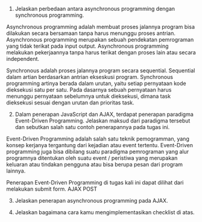 1. Jelaskan perbedaan antara asynchronous programming dengan synchronous programming.

Asynchronous programming adalah  membuat proses jalannya program bisa dilakukan secara bersamaan tanpa harus menunggu proses antrian. Asynchronous programming merupakan sebuah pendekatan pemrograman yang tidak terikat pada input output. Asynchronous programming melakukan pekerjaannya tanpa harus terikat dengan proses lain atau secara independent. 

Synchronous adalah proses jalannya program secara sequential. Sequential dalam artian berdasarkan antrian ekseskusi program. Synchronous programming artinya berada dalam urutan, yaitu setiap pernyataan kode dieksekusi satu per satu. Pada dasarnya sebuah pernyataan harus menunggu pernyataan sebelumnya untuk dieksekusi, dimana task dieksekusi sesuai dengan urutan dan prioritas task. 

2. Dalam penerapan JavaScript dan AJAX, terdapat penerapan paradigma Event-Driven Programming. Jelaskan maksud dari paradigma tersebut dan sebutkan salah satu contoh penerapannya pada tugas ini.

Event-Driven Programming adalah salah satu teknik pemogramman, yang konsep kerjanya tergantung dari kejadian atau event tertentu. Event-Driven programming juga bisa dibilang suatu paradigma pemrograman yang alur programnya ditentukan oleh suatu event / peristiwa yang merupakan keluaran atau tindakan pengguna atau bisa berupa pesan dari program lainnya.

Penerapan Event-Driven Programming di tugas kali ini dapat dilihat dari melakukan submit form. AJAX POST 

3. Jelaskan penerapan asynchronous programming pada AJAX.


4. Jelaskan bagaimana cara kamu mengimplementasikan checklist di atas.